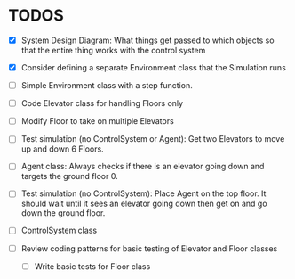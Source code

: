 # TODOS

- [X] System Design Diagram: What things get passed to which objects so that the entire thing works with the control system

- [X] Consider defining a separate Environment class that the Simulation runs

- [ ] Simple Environment class with a step function.

- [ ] Code Elevator class for handling Floors only
- [ ] Modify Floor to take on multiple Elevators

- [ ] Test simulation (no ControlSystem or Agent): Get two Elevators to move up and down 6 Floors.

- [ ] Agent class: Always checks if there is an elevator going down and targets the ground floor 0.

- [ ] Test simulation (no ControlSystem): Place Agent on the top floor. It should wait until it sees an elevator going down then get on and go down the ground floor.


- [ ] ControlSystem class

- [ ] Review coding patterns for basic testing of Elevator and Floor classes
  - [ ] Write basic tests for Floor class